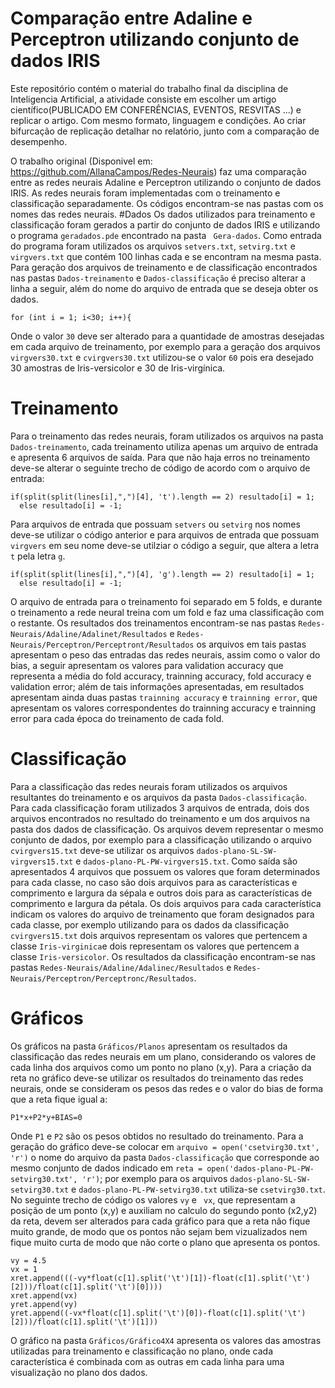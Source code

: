 # Comparação entre Adaline e Perceptron utilizando conjunto de dados IRIS
Este repositório contém o material do trabalho final da disciplina de Inteligencia Artificial, a atividade consiste em escolher um artigo científico(PUBLICADO EM CONFERÊNCIAS, EVENTOS, RESVITAS ...) e replicar o artigo. Com mesmo formato, linguagem e condições. Ao criar bifurcação de replicação detalhar no relatório, junto com a comparação de desempenho. 

O trabalho original (Disponivel em: https://github.com/AllanaCampos/Redes-Neurais) faz uma comparação entre as redes neurais Adaline e Perceptron utilizando o conjunto de dados IRIS. As redes neurais foram implementadas com o treinamento e classificação separadamente. Os códigos encontram-se nas pastas com os nomes das redes neurais.
#Dados
Os dados utilizados para treinamento e classificação foram gerados a partir do conjunto de dados IRIS e utilizando o programa ```geradados.pde``` encontrado na pasta ``` Gera-dados```. Como entrada do programa foram utilizados os arquivos ```setvers.txt```, ```setvirg.txt``` e ```virgvers.txt``` que contém 100 linhas cada e se encontram na mesma pasta. Para geração dos arquivos de treinamento e de classificação encontrados nas pastas ```Dados-treinamento``` e ``` Dados-classificação ``` é preciso alterar a linha a seguir, além do nome do arquivo de entrada que se deseja obter os dados.
```
for (int i = 1; i<30; i++){
```
Onde o valor ```30``` deve ser alterado para a quantidade de amostras desejadas em cada arquivo de treinamento, por exemplo para a geração dos arquivos ```virgvers30.txt``` e ```cvirgvers30.txt``` utilizou-se o valor ```60``` pois era desejado 30 amostras de Iris-versicolor e 30 de Iris-virgínica.
# Treinamento
Para o treinamento das redes neurais, foram utilizados os arquivos na pasta ``` Dados-treinamento ```, cada treinamento utiliza apenas um arquivo de entrada e apresenta 6 arquivos de saída. Para que não haja erros no treinamento deve-se alterar o seguinte trecho de código de acordo com o arquivo de entrada:
```
if(split(split(lines[i],",")[4], 't').length == 2) resultado[i] = 1;
  else resultado[i] = -1;
```
Para arquivos de entrada que possuam ```setvers``` ou ```setvirg``` nos nomes deve-se utilizar o código anterior e para arquivos de entrada que possuam ```virgvers``` em seu nome deve-se utilziar o código a seguir, que altera a letra ```t``` pela letra ```g```. 
```
if(split(split(lines[i],",")[4], 'g').length == 2) resultado[i] = 1;
  else resultado[i] = -1;
```
O arquivo de entrada para o treinamento foi separado em 5 folds, e durante o treinamento a rede neural treina com um fold e faz uma classificação com o restante.
Os resultados dos treinamentos encontram-se nas pastas ```Redes-Neurais/Adaline/Adalinet/Resultados``` e ```Redes-Neurais/Perceptron/Perceptront/Resultados``` os arquivos em tais pastas apresentam o peso das entradas das redes neurais, assim como o valor do bias, a seguir apresentam os valores para validation accuracy que representa a média do fold accuracy, trainning accuracy, fold accuracy e validation error; além de tais informações apresentadas, em resultados apresentam ainda duas pastas ```trainning accuracy``` e ```trainning error```, que apresentam os valores correspondentes do trainning accuracy e trainning error para cada época do treinamento de cada fold.
# Classificação
Para a classificação das redes neurais foram utilizados os arquivos resultantes do treinamento e os arquivos da pasta ```Dados-classificação```. Para cada classificação foram utilizados 3 arquivos de entrada, dois dos arquivos encontrados no resultado do treinamento e um dos arquivos na pasta dos dados de classificação. Os arquivos devem representar o mesmo conjunto de dados, por exemplo para a classificação utilizando o arquivo ```cvirgvers15.txt``` deve-se utilizar os arquivos ```dados-plano-SL-SW-virgvers15.txt``` e ```dados-plano-PL-PW-virgvers15.txt```. Como saída são apresentados 4 arquivos que possuem os valores que foram determinados para cada classe, no caso são dois arquivos para as características e comprimento e largura da sépala e outros dois para as características de comprimento e largura da pétala. Os dois arquivos para cada característica indicam os valores do arquivo de treinamento que foram designados para cada classe, por exemplo utilizando para os dados da classificação ```cvirgvers15.txt``` dois arquivos representam os valores que pertencem a classe ```Iris-virginica```e dois representam os valores que pertencem a classe ```Iris-versicolor```.
Os resultados da classificação encontram-se nas pastas ```Redes-Neurais/Adaline/Adalinec/Resultados``` e ```Redes-Neurais/Perceptron/Perceptronc/Resultados```.
# Gráficos
Os gráficos na pasta ```Gráficos/Planos``` apresentam os resultados da classificação das redes neurais em um plano, considerando os valores de cada linha dos arquivos como um ponto no plano (x,y). Para a criação da reta no gráfico deve-se utilizar os resultados do treinamento das redes neurais, onde se consideram os pesos das redes e o valor do bias de forma que a reta fique igual a:
```
P1*x+P2*y+BIAS=0
```
Onde ```P1``` e ```P2``` são os pesos obtidos no resultado do treinamento.
Para a geração do gráfico deve-se colocar em ```arquivo = open('csetvirg30.txt', 'r')``` o nome do arquivo da pasta ```Dados-classificação``` que corresponde ao mesmo conjunto de dados indicado em ```reta = open('dados-plano-PL-PW-setvirg30.txt', 'r')```; por exemplo para os arquivos ```dados-plano-SL-SW-setvirg30.txt``` e ```dados-plano-PL-PW-setvirg30.txt``` utiliza-se ```csetvirg30.txt```.
No seguinte trecho de código os valores ```vy``` e ``` vx```, que representam a posição de um ponto (x,y) e auxiliam no calculo do segundo ponto (x2,y2) da reta, devem ser alterados para cada gráfico para que a reta não fique muito grande, de modo que os pontos não sejam bem vizualizados nem fique muito curta de modo que não corte o plano que apresenta os pontos.
```
vy = 4.5
vx = 1
xret.append(((-vy*float(c[1].split('\t')[1])-float(c[1].split('\t')[2]))/float(c[1].split('\t')[0])))
xret.append(vx)
yret.append(vy)
yret.append((-vx*float(c[1].split('\t')[0])-float(c[1].split('\t')[2]))/float(c[1].split('\t')[1]))
```

O gráfico na pasta ```Gráficos/Gráfico4X4``` apresenta os valores das amostras utilizadas para treinamento e classificação no plano, onde cada característica é combinada com as outras em cada linha para uma visualização no plano dos dados.
